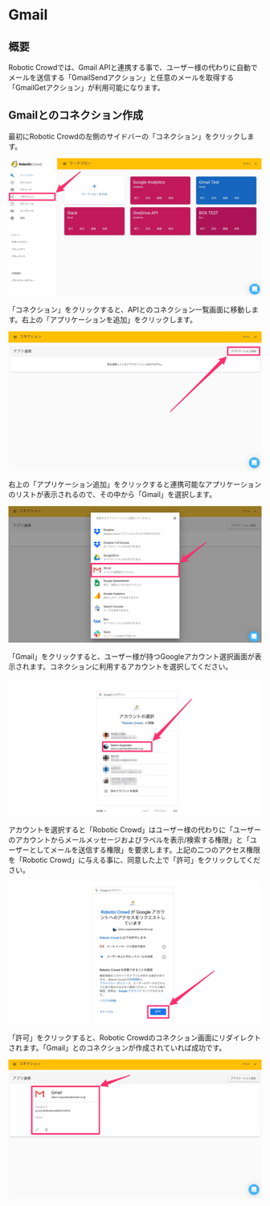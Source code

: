 # Gmail

## 概要

Robotic Crowdでは、Gmail APIと連携する事で、ユーザー様の代わりに自動でメールを送信する「GmailSendアクション」と任意のメールを取得する「GmailGetアクション」が利用可能になります。

## Gmailとのコネクション作成

最初にRobotic Crowdの左側のサイドバーの「コネクション」をクリックします。

![](../.gitbook/assets/connection_click.png)

「コネクション」をクリックすると、APIとのコネクション一覧画面に移動します。右上の「アプリケーションを追加」をクリックします。

![](../.gitbook/assets/connection_ui.png)

右上の「アプリケーション追加」をクリックすると連携可能なアプリケーションのリストが表示されるので、その中から「Gmail」を選択します。

![](../.gitbook/assets/connection_list.png)

「Gmail」をクリックすると、ユーザー様が持つGoogleアカウント選択画面が表示されます。コネクションに利用するアカウントを選択してください。

![](../.gitbook/assets/google_account.png)

アカウントを選択すると「Robotic Crowd」はユーザー様の代わりに「ユーザーのアカウントからメールメッセージおよびラベルを表示/検索する権限」と「ユーザーとしてメールを送信する権限」を要求します。上記の二つのアクセス権限を「Robotic Crowd」に与える事に、同意した上で「許可」をクリックしてください。

![](../.gitbook/assets/robotic_crowd_integration.png)

「許可」をクリックすると、Robotic Crowdのコネクション画面にリダイレクトされます。「Gmail」とのコネクションが作成されていれば成功です。

![](../.gitbook/assets/set_gmail.png)

